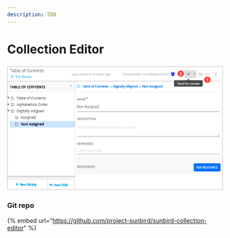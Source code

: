 ```yaml
---
description: TDB
---
```


# Collection Editor

### ![](../../../../.gitbook/assets/image.png)

### Git repo

{% embed url="https://github.com/project-sunbird/sunbird-collection-editor" %}
